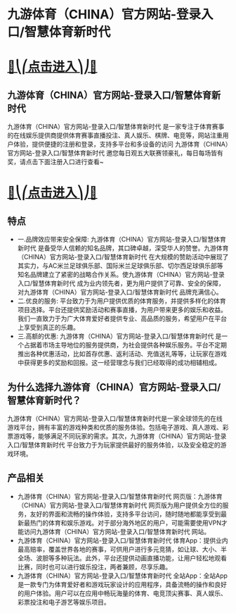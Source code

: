 # 九游体育（CHINA）官方网站-登录入口/智慧体育新时代

# [🍉⎝⎛点击进入⎞⎠🍉](https://kkdd668.cn)
## 九游体育（CHINA）官方网站-登录入口/智慧体育新时代
九游体育（CHINA）官方网站-登录入口/智慧体育新时代 是一家专注于体育赛事的在线娱乐提供商提供体育赛事直播投注、真人娱乐、棋牌、电竞等，网站注重用户体验，提供便捷的注册和登录，支持多平台和多设备的访问 九游体育（CHINA）官方网站-登录入口/智慧体育新时代 邀您每日观五大联赛领豪礼，每日每场皆有奖，请点击下面注册入口进行查看~
# [🍉⎝⎛点击进入⎞⎠🍉](https://kkdd668.cn)

## 特点
- 一.品牌效应带来安全保障: 九游体育（CHINA）官方网站-登录入口/智慧体育新时代 是备受华人信赖的知名品牌，其口碑卓越，深受华人的赞誉。九游体育（CHINA）官方网站-登录入口/智慧体育新时代 在大规模的赞助活动中展现了其实力，与AC米兰足球俱乐部、国际米兰足球俱乐部、切尔西足球俱乐部等知名品牌建立了紧密的战略合作关系。使九游体育（CHINA）官方网站-登录入口/智慧体育新时代 成为业内领先者，更为用户提供了可靠、安全的保障，对九游体育（CHINA）官方网站-登录入口/智慧体育新时代 品牌充满信心。
- 二.优良的服务: 平台致力于为用户提供优质的体育服务，并提供多样化的体育项目选择。平台还提供奖励活动和赛事直播，为用户带来更多的娱乐和收益。我们一直致力于为广大体育爱好者提供专业、高品质的服务，希望用户在平台上享受到真正的乐趣。
- 三.高额的优惠: 九游体育（CHINA）官方网站-登录入口/智慧体育新时代 是一个占据着市场主导地位的服务提供商，为社会提供各种娱乐服务。平台不定期推出各种优惠活动，比如首存优惠、返利活动、充值送礼等等，让玩家在游戏中获得更多的奖励和回报。这一经营理念与我们已经取得的成功相辅相成。

## 为什么选择九游体育（CHINA）官方网站-登录入口/智慧体育新时代？
九游体育（CHINA）官方网站-登录入口/智慧体育新时代是一家全球领先的在线游戏平台，拥有丰富的游戏种类和优质的服务体验。包括电子游戏、真人游戏、彩票游戏等，能够满足不同玩家的需求。其次，九游体育（CHINA）官方网站-登录入口/智慧体育新时代 平台致力于为玩家提供最好的服务体验，以及安全稳定的游戏环境。
## 产品相关
- 九游体育（CHINA）官方网站-登录入口/智慧体育新时代 网页版：九游体育（CHINA）官方网站-登录入口/智慧体育新时代 网页版为用户提供全方位的服务，友好的界面和流畅的操作体验，支持多平台访问，随时随地都能享受到最新最热门的体育和娱乐游戏。对于部分海外地区的用户，可能需要使用VPN才能访问九游体育（CHINA）官方网站-登录入口/智慧体育新时代 网站。
- 九游体育（CHINA）官方网站-登录入口/智慧体育新时代 体育App：提供业内最高赔率，覆盖世界各地的赛事，可供用户进行多元竞猜，如让球、大小、半全场、波胆等多种玩法。此外，平台还提供动画直播功能，让用户轻松地观看比赛，同时也可以进行娱乐投注，两者兼顾，尽享乐趣。
- 九游体育（CHINA）官方网站-登录入口/智慧体育新时代 全站App：全站App是一款专门为体育爱好者和游戏玩家设计的应用程序，具备流畅的操作和良好的用户体验。用户可以在应用中畅玩海量的体育、电竞顶尖赛事、真人娱乐、彩票投注和电子游艺等娱乐项目。
